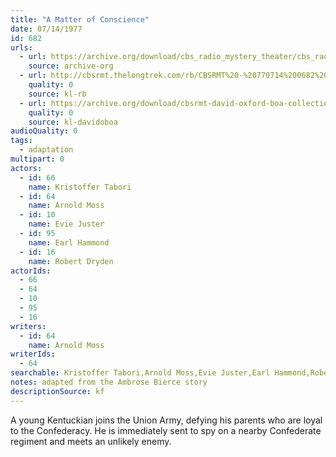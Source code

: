 ```yaml
---
title: "A Matter of Conscience"
date: 07/14/1977
id: 682
urls: 
  - url: https://archive.org/download/cbs_radio_mystery_theater/cbs_radio_mystery_theater-0651-0700.zip/cbs_radio_mystery_theater-0651-0700%2Fcbsrmt_0682_a_matter_of_conscience.mp3
    source: archive-org
  - url: http://cbsrmt.thelongtrek.com/rb/CBSRMT%20-%20770714%200682%20A%20Matter%20Of%20Conscience_WLNH-FM_rb.mp3
    quality: 0
    source: kl-rb
  - url: https://archive.org/download/cbsrmt-david-oxford-boa-collection/CBSRMT-770714-0682-A-Matter-of-Conscience-(128-48)_WBBM-JE-{BoA}.mp3
    quality: 0
    source: kl-davidoboa
audioQuality: 0
tags: 
  - adaptation
multipart: 0
actors:  
  - id: 66
    name: Kristoffer Tabori  
  - id: 64
    name: Arnold Moss  
  - id: 10
    name: Evie Juster  
  - id: 95
    name: Earl Hammond  
  - id: 16
    name: Robert Dryden
actorIds:  
  - 66  
  - 64  
  - 10  
  - 95  
  - 16
writers:  
  - id: 64
    name: Arnold Moss
writerIds:  
  - 64
searchable: Kristoffer Tabori,Arnold Moss,Evie Juster,Earl Hammond,Robert Dryden Arnold Moss
notes: adapted from the Ambrose Bierce story
descriptionSource: kf
---
```

A young Kentuckian joins the Union Army, defying his parents who are loyal to the Confederacy. He is immediately sent to spy on a nearby Confederate regiment and meets an unlikely enemy.